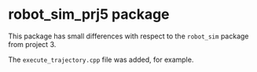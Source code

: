 # robot_sim_prj5 package

This package has small differences with respect to the `robot_sim` package from project 3.

The `execute_trajectory.cpp` file was added, for example.
